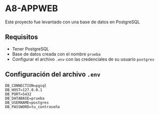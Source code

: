 # A8-APPWEB
Este proyecto fue levantado con una base de datos en PostgreSQL

## Requisitos
- Tener PostgreSQL
- Base de datos creada con el nombre `prueba`
- Configurar el archivo `.env` con las credenciales de su usuario `postgres`

## Configuración del archivo `.env`

```
DB_CONNECTION=pgsql
DB_HOST=127.0.0.1
DB_PORT=5432
DB_DATABASE=prueba
DB_USERNAME=postgres
DB_PASSWORD=tu_contraseña
```
